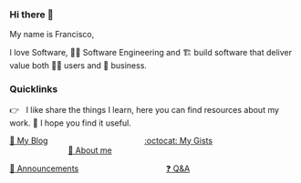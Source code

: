 ### Hi there 👋
My name is Francisco, 

I love Software, :man_technologist: Software Engineering and :building_construction: build software that deliver value both :ng_man: users and :office: business.

### Quicklinks
:point_right: &nbsp; I like share the things I learn, here you can find resources about my work. :pray: I hope you find it useful.

[:link: My Blog](https://fgarcia-code.github.io/) 
&nbsp;&nbsp;&nbsp;&nbsp;&nbsp;&nbsp;&nbsp;&nbsp;&nbsp;&nbsp;&nbsp;&nbsp;&nbsp;&nbsp;&nbsp; 
&nbsp;&nbsp;&nbsp;&nbsp;&nbsp;&nbsp;&nbsp;&nbsp;&nbsp;&nbsp;&nbsp;&nbsp;&nbsp;&nbsp;&nbsp;&nbsp;&nbsp;&nbsp;&nbsp;&nbsp;&nbsp;&nbsp;&nbsp;&nbsp;&nbsp;
[:octocat: My Gists](https://gist.github.com/fgarcia-code)
&nbsp;&nbsp;&nbsp;&nbsp;&nbsp;&nbsp;&nbsp;&nbsp;&nbsp;&nbsp;&nbsp;&nbsp;&nbsp;&nbsp;&nbsp;&nbsp;&nbsp;&nbsp;&nbsp;&nbsp;&nbsp;&nbsp;&nbsp;&nbsp;&nbsp; 
&nbsp;&nbsp;&nbsp;&nbsp;&nbsp;&nbsp;&nbsp;&nbsp;&nbsp;&nbsp;&nbsp;&nbsp;&nbsp;&nbsp;&nbsp;&nbsp;&nbsp;&nbsp;&nbsp;&nbsp;&nbsp;&nbsp;&nbsp;&nbsp;&nbsp;
[:man: About me](./ABOUT.md)

[:mega: Announcements](https://github.com/fgarcia-code/fgarcia-code/discussions/categories/announcements)
&nbsp;&nbsp;&nbsp;&nbsp;&nbsp;&nbsp;&nbsp;&nbsp;&nbsp;&nbsp;&nbsp; 
&nbsp;&nbsp;&nbsp;&nbsp;&nbsp;&nbsp;&nbsp;&nbsp;&nbsp;&nbsp;&nbsp;&nbsp;&nbsp;&nbsp;&nbsp;&nbsp;&nbsp;&nbsp;&nbsp;&nbsp;&nbsp;&nbsp;&nbsp;&nbsp;&nbsp;
[:question: Q&A](https://github.com/fgarcia-code/fgarcia-code/discussions/categories/q-a)
